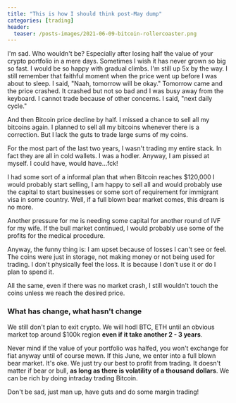 ```yaml
---
title: "This is how I should think post-May dump"
categories: [trading]
header:
  teaser: /posts-images/2021-06-09-bitcoin-rollercoaster.png
---
```


I'm sad. Who wouldn't be? Especially after losing half the value of your crypto portfolio in a mere days. Sometimes I wish it has never grown so big so fast. 
I would be so happy with gradual climbs.  I'm still up 5x by the way. I still remember that faithful moment when the price went up before I was about to sleep. 
I said, "Naah, tomorrow will be okay." Tomorrow came and the price crashed. It crashed but not so bad and I was busy away from the keyboard. I cannot trade 
because of other concerns. I said, "next daily cycle."

And then Bitcoin price decline by half. I missed a chance to sell all my bitcoins again. I planned to sell all my bitcoins whenever there is a correction. But
I lack the guts to trade large sums of my coins.

For the most part of the last two years, I wasn't trading my entire stack. In fact they are all in cold wallets. I was a hodler. Anyway, I am pissed at myself.
I could have, would have...fck!

I had some sort of a informal plan that when Bitcoin reaches $120,000 I would probably start selling, I am happy to sell all and would probably use the capital 
to start businesses or some sort of requirement for immigrant visa in some country. Well, if a full blown bear market comes, this dream is no more.

Another pressure for me is needing some capital for another round of IVF for my wife. If the bull market continued, I would probably use some of the profits for
the medical procedure.

Anyway, the funny thing is: I am upset because of losses I can't see or feel. The coins were just in storage, not making money or not being used for trading. I 
don't physically feel the loss. It is because I don't use it or do I plan to spend it.

All the same, even if there was no market crash, I still  wouldn't touch the coins unless we reach the desired price.

### What has change, what hasn't change

We still don't plan to exit crypto. We will hodl BTC, ETH until an obvious market top around $100k region **even if it take another 2 - 3 years**.

Never mind if the value of your portfolio was halfed, you won't exchange for fiat anyway until of course mewn. If this June, we enter into a full blown
bear market. It's oke. We just try our best to profit from trading. It doesn't matter if bear or bull, **as long as there is volatility of a thousand dollars**.
We can be rich by doing intraday trading Bitcoin.

Don't be sad, just man up, have guts and do some margin trading!
